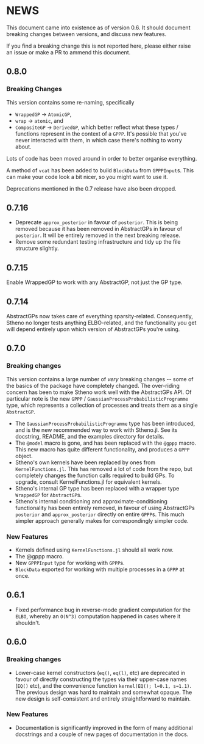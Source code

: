 # NEWS

This document came into existence as of version 0.6. It should document breaking changes
between versions, and discuss new features.

If you find a breaking change this is not reported here, please either raise an issue or
make a PR to ammend this document.

## 0.8.0

### Breaking Changes

This version contains some re-naming, specifically
- `WrappedGP` -> `AtomicGP`,
- `wrap` -> `atomic`, and
- `CompositeGP` -> `DerivedGP`,
which better reflect what these types / functions represent in the context of a `GPPP`.
It's possible that you've never interacted with them, in which case there's nothing to
worry about.

Lots of code has been moved around in order to better organise everything.

A method of `vcat` has been added to build `BlockData` from `GPPPInput`s. This can make
your code look a bit nicer, so you might want to use it.

Deprecations mentioned in the 0.7 release have also been dropped.

## 0.7.16
- Deprecate `approx_posterior` in favour of `posterior`. This is being removed because it has been removed in AbstractGPs in favour of `posterior`. It will be entirely removed in the next breaking release.
- Remove some redundant testing infrastructure and tidy up the file structure slightly.

## 0.7.15
Enable WrappedGP to work with any AbstractGP, not just the GP type.

## 0.7.14

AbstractGPs now takes care of everything sparsity-related.
Consequently, Stheno no longer tests anything ELBO-related, and the functionality you get
will depend entirely upon which version of AbstractGPs you're using.

## 0.7.0

### Breaking changes

This version contains a large number of _very_ breaking changes -- some of the basics of the package have completely changed. The over-riding concern has been to make Stheno work well with the AbstractGPs API. Of particular note is the new `GPPP` / `GaussianProcessProbabilisticProgramme` type, which represents a collection of processes and treats them as a single `AbstractGP`.

- The `GaussianProcessProbabilisticProgramme` type has been introduced, and is the new recommended way to work with Stheno.jl. See its docstring, README, and the examples directory for details.
- The `@model` macro is gone, and has been replaced with the `@gppp` macro. This new macro has quite different functionality, and produces a `GPPP` object.
- Stheno's own kernels have been replaced by ones from `KernelFunctions.jl`. This has removed a lot of code from the repo, but completely changes the function calls required to build GPs. To upgrade, consult KernelFunctions.jl for equivalent kernels.
- Stheno's internal GP type has been replaced with a wrapper type `WrappedGP` for `AbstractGP`s.
- Stheno's internal conditioning and approximate-conditioning functionality has been entirely removed, in favour of using AbstractGPs `posterior` and `approx_posterior` directly on entire `GPPP`s. This much simpler approach generally makes for correspondingly simpler code.

### New Features

- Kernels defined using `KernelFunctions.jl` should all work now.
- The @gppp macro.
- New `GPPPInput` type for working with `GPPP`s.
- `BlockData` exported for working with multiple processes in a `GPPP` at once.

## 0.6.1

- Fixed performance bug in reverse-mode gradient computation for the `ELBO`, whereby an `O(N^3)` computation happened in cases where it shouldn't.

## 0.6.0

### Breaking changes

- Lower-case kernel constructors (`eq()`, `eq(l)`, etc) are deprecated in favour of directly constructing the types via their upper-case names (`EQ()` etc), and the convenience function `kernel(EQ(); l=0.1, s=1.1)`. The previous design was hard to maintain and somewhat opaque. The new design is self-consistent and entirely straightforward to maintain.

### New Features
- Documentation is significantly improved in the form of many additional docstrings and a couple of new pages of documentation in the docs.
